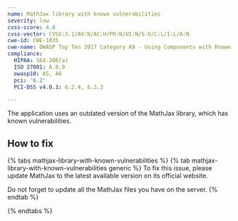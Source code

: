 ```yaml
---
name: MathJax library with known vulnerabilities
severity: low
cvss-score: 4.8
cvss-vector: CVSS:3.1/AV:N/AC:H/PR:N/UI:N/S:U/C:L/I:L/A:N
cwe-id: CWE-1035
cwe-name: OWASP Top Ten 2017 Category A9 - Using Components with Known Vulnerabilities
compliance:
  HIPAA: 164.306(a)
  ISO 27001: A.8.9
  owasp10: A5, A6
  pci: '6.2'
  PCI-DSS v4.0.1: 6.2.4, 6.3.3

---            
```


The application uses an outdated version of the MathJax library, which has known vulnerabilities.

## How to fix

{% tabs mathjax-library-with-known-vulnerabilities %}
{% tab mathjax-library-with-known-vulnerabilities generic %}
To fix this issue, please update MathJax to the latest available version on its official website.

Do not forget to update all the MathJax files you have on the server.
{% endtab %}

{% endtabs %}
